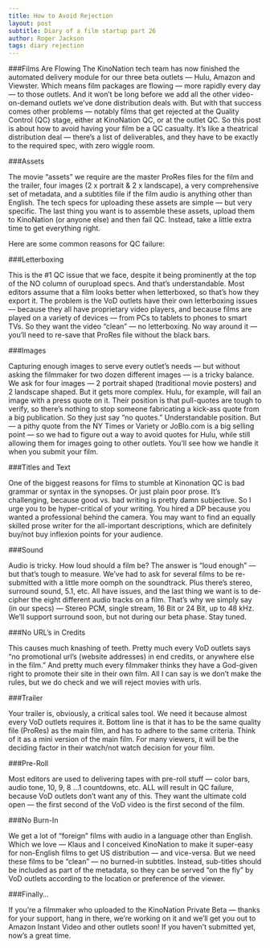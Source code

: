 ```yaml
---
title: How to Avoid Rejection
layout: post
subtitle: Diary of a film startup part 26
author: Roger Jackson
tags: diary rejection
---
```

###Films Are Flowing
The KinoNation tech team has now finished the automated delivery module for our three beta outlets — Hulu, Amazon and Viewster. Which means film packages are flowing — more rapidly every day — to those outlets. And it won’t be long before we add all the other video-on-demand outlets we’ve done distribution deals with. But with that success comes other problems — notably films that get rejected at the Quality Control (QC) stage, either at KinoNation QC, or at the outlet QC. So this post is about how to avoid having your film be a QC casualty. It’s like a theatrical distribution deal — there’s a list of deliverables, and they have to be exactly to the required spec, with zero wiggle room.

###Assets

The movie “assets” we require are the master ProRes files for the film and the trailer, four images (2 x portrait & 2 x landscape), a very comprehensive set of metadata, and a subtitles file if the film audio is anything other than English. The tech specs for uploading these assets are simple — but very specific. The last thing you want is to assemble these assets, upload them to KinoNation (or anyone else) and then fail QC. Instead, take a little extra time to get everything right.

Here are some common reasons for QC failure:

###Letterboxing

This is the #1 QC issue that we face, despite it being prominently at the top of the NO column of ourupload specs. And that’s understandable. Most editors assume that a film looks better when letterboxed, so that’s how they export it. The problem is the VoD outlets have their own letterboxing issues — because they all have proprietary video players, and because films are played on a variety of devices — from PCs to tablets to phones to smart TVs. So they want the video “clean” — no letterboxing. No way around it — you’ll need to re-save that ProRes file without the black bars.

###Images

Capturing enough images to serve every outlet’s needs — but without asking the filmmaker for two dozen different images — is a tricky balance. We ask for four images — 2 portrait shaped (traditional movie posters) and 2 landscape shaped. But it gets more complex. Hulu, for example, will fail an image with a press quote on it. Their position is that pull-quotes are tough to verify, so there’s nothing to stop someone fabricating a kick-ass quote from a big publication. So they just say “no quotes.” Understandable position. But — a pithy quote from the NY Times or Variety or JoBlo.com is a big selling point — so we had to figure out a way to avoid quotes for Hulu, while still allowing them for images going to other outlets. You’ll see how we handle it when you submit your film.

###Titles and Text

One of the biggest reasons for films to stumble at Kinonation QC is bad grammar or syntax in the synopses. Or just plain poor prose. It’s challenging, because good vs. bad writing is pretty damn subjective. So I urge you to be hyper-critical of your writing. You hired a DP because you wanted a professional behind the camera. You may want to find an equally skilled prose writer for the all-important descriptions, which are definitely buy/not buy inflexion points for your audience.

###Sound

Audio is tricky. How loud should a film be? The answer is “loud enough” — but that’s tough to measure. We’ve had to ask for several films to be re-submitted with a little more oomph on the soundtrack. Plus there’s stereo, surround sound, 5.1, etc. All have issues, and the last thing we want is to de-cipher the eight different audio tracks on a film. That’s why we simply say (in our specs) — Stereo PCM, single stream, 16 Bit or 24 Bit, up to 48 kHz. We’ll support surround soon, but not during our beta phase. Stay tuned.

###No URL’s in Credits

This causes much knashing of teeth. Pretty much every VoD outlets says “no promotional url’s (website addresses) in end credits, or anywhere else in the film.” And pretty much every filmmaker thinks they have a God-given right to promote their site in their own film. All I can say is we don’t make the rules, but we do check and we will reject movies with urls.

###Trailer

Your trailer is, obviously, a critical sales tool. We need it because almost every VoD outlets requires it. Bottom line is that it has to be the same quality file (ProRes) as the main film, and has to adhere to the same criteria. Think of it as a mini version of the main film. For many viewers, it will be the deciding factor in their watch/not watch decision for your film.

###Pre-Roll

Most editors are used to delivering tapes with pre-roll stuff — color bars, audio tone, 10, 9, 8 …1 countdowns, etc. ALL will result in QC failure, because VoD outlets don’t want any of this. They want the ultimate cold open — the first second of the VoD video is the first second of the film.

###No Burn-In

We get a lot of “foreign” films with audio in a language other than English. Which we love — Klaus and I conceived KinoNation to make it super-easy for non-English films to get US distribution — and vice-versa. But we need these films to be “clean” — no burned-in subtitles. Instead, sub-titles should be included as part of the metadata, so they can be served “on the fly” by VoD outlets according to the location or preference of the viewer.

###Finally…

If you’re a filmmaker who uploaded to the KinoNation Private Beta — thanks for your support, hang in there, we’re working on it and we’ll get you out to Amazon Instant Video and other outlets soon! If you haven’t submitted yet, now’s a great time.
